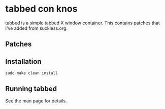 # tabbed con knos
tabbed is a simple tabbed X window container. This contains patches that I've added from suckless.org.

## Patches


## Installation
```
sudo make clean install
```

## Running tabbed
See the man page for details.
